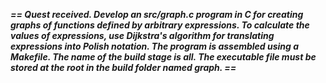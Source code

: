 ***== Quest received. Develop an src/graph.c program in C for creating graphs of functions defined by arbitrary expressions. To calculate the values ​​of expressions, use Dijkstra's algorithm for translating expressions into Polish notation. The program is assembled using a Makefile. The name of the build stage is all. The executable file must be stored at the root in the build folder named graph. ==***